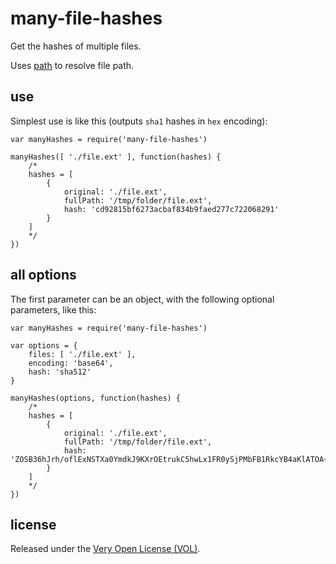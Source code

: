 # many-file-hashes

Get the hashes of multiple files.

Uses [path](https://www.npmjs.com/package/path) to resolve file path.

## use

Simplest use is like this (outputs `sha1` hashes in `hex` encoding):

	var manyHashes = require('many-file-hashes')

	manyHashes([ './file.ext' ], function(hashes) {
		/*
		hashes = [
			{
				original: './file.ext',
				fullPath: '/tmp/folder/file.ext',
				hash: 'cd92815bf6273acbaf834b9faed277c722068291'
			}
		]
		*/
	})

## all options

The first parameter can be an object, with the following optional parameters, like this:

	var manyHashes = require('many-file-hashes')

	var options = {
		files: [ './file.ext' ],
		encoding: 'base64',
		hash: 'sha512'
	}

	manyHashes(options, function(hashes) {
		/*
		hashes = [
			{
				original: './file.ext',
				fullPath: '/tmp/folder/file.ext',
				hash: 'ZOSB36hJrh/oflExNSTXa0YmdkJ9KXrOEtrukC5hwLx1FR0ySjPMbFB1RkcYB4aKlATOA+AgNl4Y/cvRZitsDg=='
			}
		]
		*/
	})

## license

Released under the [Very Open License (VOL)](http://veryopenlicense.com/).
